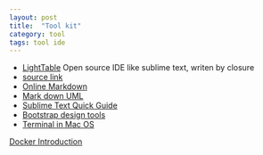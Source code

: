 ```yaml
---
layout: post
title:  "Tool kit"
category: tool
tags: tool ide
---
```


* [LightTable][light_table]
Open source IDE like sublime text, writen by closure
* [source link][lt_github]
* [Online Markdown][online_markdown]
* [Mark down UML][md_uml]
* [Sublime Text Quick Guide][sublime_text_guide]
* [Bootstrap design tools][bootstrap-design-tools]
* [Terminal in Mac OS][terminal_in_macos]

[md_uml]: http://xiaocong.github.io/blog/2013/04/22/writing-development-documentation-with-markdown/

[light_table]: http://www.lighttable.com/
[lt_github]: https://github.com/LightTable/LightTable
[online_markdown]: https://stackedit.io

[sublime_text_guide]: http://jennifermann.ghost.io/a-quick-guide-to-sublime-text/
[bootstrap-design-tools]: http://www.oschina.net/news/51174/12-best-bootstrap-design-tools
[java_package_tool]: https://github.com/libgdx/packr

[terminal_in_macos]: http://iterm2.com/



[Docker Introduction][docker_intro_cn]

[docker_intro_cn]: http://yeasy.gitbooks.io/docker_practice/introduction/README.html